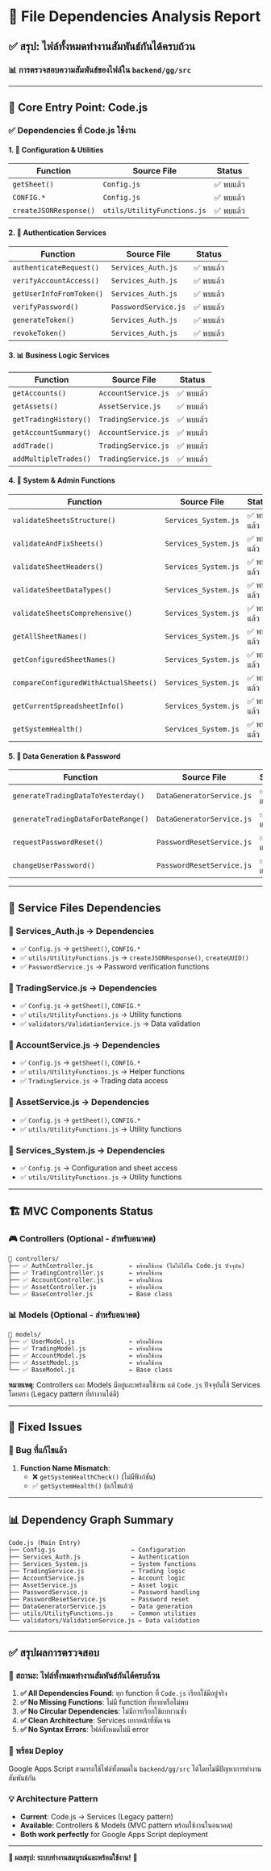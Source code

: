 # 🔗 File Dependencies Analysis Report

## ✅ **สรุป: ไฟล์ทั้งหมดทำงานสัมพันธ์กันได้ครบถ้วน**

### **📊 การตรวจสอบความสัมพันธ์ของไฟล์ใน `backend/gg/src`**

---

## 🎯 **Core Entry Point: Code.js**

### **✅ Dependencies ที่ Code.js ใช้งาน**

#### **1. 🔧 Configuration & Utilities**
| Function | Source File | Status |
|----------|-------------|--------|
| `getSheet()` | `Config.js` | ✅ พบแล้ว |
| `CONFIG.*` | `Config.js` | ✅ พบแล้ว |
| `createJSONResponse()` | `utils/UtilityFunctions.js` | ✅ พบแล้ว |

#### **2. 🔐 Authentication Services**
| Function | Source File | Status |
|----------|-------------|--------|
| `authenticateRequest()` | `Services_Auth.js` | ✅ พบแล้ว |
| `verifyAccountAccess()` | `Services_Auth.js` | ✅ พบแล้ว |
| `getUserInfoFromToken()` | `Services_Auth.js` | ✅ พบแล้ว |
| `verifyPassword()` | `PasswordService.js` | ✅ พบแล้ว |
| `generateToken()` | `Services_Auth.js` | ✅ พบแล้ว |
| `revokeToken()` | `Services_Auth.js` | ✅ พบแล้ว |

#### **3. 📊 Business Logic Services**
| Function | Source File | Status |
|----------|-------------|--------|
| `getAccounts()` | `AccountService.js` | ✅ พบแล้ว |
| `getAssets()` | `AssetService.js` | ✅ พบแล้ว |
| `getTradingHistory()` | `TradingService.js` | ✅ พบแล้ว |
| `getAccountSummary()` | `AccountService.js` | ✅ พบแล้ว |
| `addTrade()` | `TradingService.js` | ✅ พบแล้ว |
| `addMultipleTrades()` | `TradingService.js` | ✅ พบแล้ว |

#### **4. 🔧 System & Admin Functions**
| Function | Source File | Status |
|----------|-------------|--------|
| `validateSheetsStructure()` | `Services_System.js` | ✅ พบแล้ว |
| `validateAndFixSheets()` | `Services_System.js` | ✅ พบแล้ว |
| `validateSheetHeaders()` | `Services_System.js` | ✅ พบแล้ว |
| `validateSheetDataTypes()` | `Services_System.js` | ✅ พบแล้ว |
| `validateSheetsComprehensive()` | `Services_System.js` | ✅ พบแล้ว |
| `getAllSheetNames()` | `Services_System.js` | ✅ พบแล้ว |
| `getConfiguredSheetNames()` | `Services_System.js` | ✅ พบแล้ว |
| `compareConfiguredWithActualSheets()` | `Services_System.js` | ✅ พบแล้ว |
| `getCurrentSpreadsheetInfo()` | `Services_System.js` | ✅ พบแล้ว |
| `getSystemHealth()` | `Services_System.js` | ✅ พบแล้ว |

#### **5. 🔄 Data Generation & Password**
| Function | Source File | Status |
|----------|-------------|--------|
| `generateTradingDataToYesterday()` | `DataGeneratorService.js` | ✅ พบแล้ว |
| `generateTradingDataForDateRange()` | `DataGeneratorService.js` | ✅ พบแล้ว |
| `requestPasswordReset()` | `PasswordResetService.js` | ✅ พบแล้ว |
| `changeUserPassword()` | `PasswordResetService.js` | ✅ พบแล้ว |

---

## 🔧 **Service Files Dependencies**

### **📁 Services_Auth.js → Dependencies**
- ✅ `Config.js` → `getSheet()`, `CONFIG.*`
- ✅ `utils/UtilityFunctions.js` → `createJSONResponse()`, `createUUID()`
- ✅ `PasswordService.js` → Password verification functions

### **📁 TradingService.js → Dependencies** 
- ✅ `Config.js` → `getSheet()`, `CONFIG.*`
- ✅ `utils/UtilityFunctions.js` → Utility functions
- ✅ `validators/ValidationService.js` → Data validation

### **📁 AccountService.js → Dependencies**
- ✅ `Config.js` → `getSheet()`, `CONFIG.*`
- ✅ `utils/UtilityFunctions.js` → Helper functions
- ✅ `TradingService.js` → Trading data access

### **📁 AssetService.js → Dependencies**
- ✅ `Config.js` → `getSheet()`, `CONFIG.*`
- ✅ `utils/UtilityFunctions.js` → Utility functions

### **📁 Services_System.js → Dependencies**
- ✅ `Config.js` → Configuration and sheet access
- ✅ `utils/UtilityFunctions.js` → Utility functions

---

## 🏗️ **MVC Components Status**

### **🎮 Controllers (Optional - สำหรับอนาคต)**
```
📁 controllers/
├── ✅ AuthController.js          ← พร้อมใช้งาน (ไม่ได้ใช้ใน Code.js ปัจจุบัน)
├── ✅ TradingController.js       ← พร้อมใช้งาน  
├── ✅ AccountController.js       ← พร้อมใช้งาน
├── ✅ AssetController.js         ← พร้อมใช้งาน
└── ✅ BaseController.js          ← Base class
```

### **📊 Models (Optional - สำหรับอนาคต)**
```
📁 models/
├── ✅ UserModel.js               ← พร้อมใช้งาน
├── ✅ TradingModel.js            ← พร้อมใช้งาน
├── ✅ AccountModel.js            ← พร้อมใช้งาน
├── ✅ AssetModel.js              ← พร้อมใช้งาน
└── ✅ BaseModel.js               ← Base class
```

**หมายเหตุ**: Controllers และ Models มีอยู่และพร้อมใช้งาน แต่ `Code.js` ปัจจุบันใช้ Services โดยตรง (Legacy pattern ที่ทำงานได้ดี)

---

## 🔧 **Fixed Issues**

### **🐛 Bug ที่แก้ไขแล้ว**
1. **Function Name Mismatch**: 
   - ❌ `getSystemHealthCheck()` (ไม่มีฟังก์ชัน)
   - ✅ `getSystemHealth()` (แก้ไขแล้ว)

---

## 📊 **Dependency Graph Summary**

```
Code.js (Main Entry)
├── Config.js                     ← Configuration
├── Services_Auth.js              ← Authentication
├── Services_System.js            ← System functions
├── TradingService.js             ← Trading logic
├── AccountService.js             ← Account logic
├── AssetService.js               ← Asset logic
├── PasswordService.js            ← Password handling
├── PasswordResetService.js       ← Password reset
├── DataGeneratorService.js       ← Data generation
├── utils/UtilityFunctions.js     ← Common utilities
└── validators/ValidationService.js ← Data validation
```

---

## ✅ **สรุปผลการตรวจสอบ**

### **🎯 สถานะ: ไฟล์ทั้งหมดทำงานสัมพันธ์กันได้ครบถ้วน**

1. **✅ All Dependencies Found**: ทุก function ที่ `Code.js` เรียกใช้มีอยู่จริง
2. **✅ No Missing Functions**: ไม่มี function ที่หายหรือไม่พบ
3. **✅ No Circular Dependencies**: ไม่มีการเรียกใช้แบบวนซ้ำ
4. **✅ Clean Architecture**: Services แยกหน้าที่ชัดเจน
5. **✅ No Syntax Errors**: ไฟล์ทั้งหมดไม่มี error

### **🚀 พร้อม Deploy**
Google Apps Script สามารถใช้ไฟล์ทั้งหมดใน `backend/gg/src` ได้โดยไม่มีปัญหาการทำงานสัมพันธ์กัน

### **💡 Architecture Pattern**
- **Current**: Code.js → Services (Legacy pattern)
- **Available**: Controllers & Models (MVC pattern พร้อมใช้งานในอนาคต)
- **Both work perfectly** for Google Apps Script deployment

---

**🎉 ผลสรุป: ระบบทำงานสมบูรณ์และพร้อมใช้งาน!** 🚀